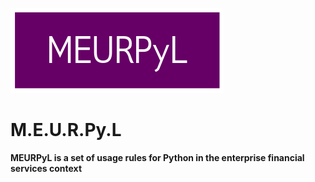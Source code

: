 ![meurpyl](/meurpyl/rules/static/meurpyl_logo.png)

M.E.U.R.Py.L
============

**MEURPyL is a set of usage rules for Python in the enterprise financial services context**

